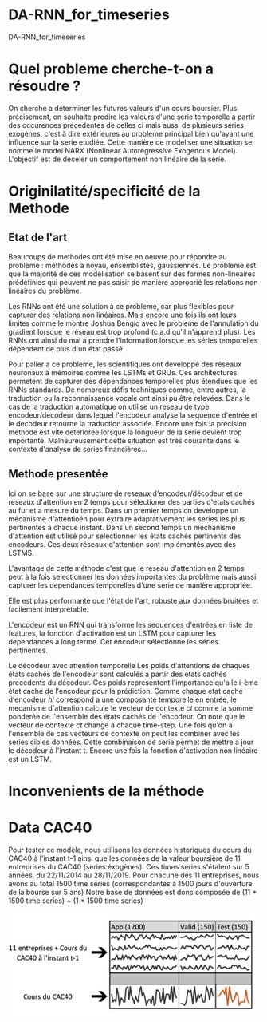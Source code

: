 # DA-RNN_for_timeseries
DA-RNN_for_timeseries 

# Quel probleme cherche-t-on a résoudre ? 
On cherche a déterminer les futures valeurs d'un cours boursier. Plus précisement, on souhaite predire les valeurs d'une serie temporelle a partir des occurences precedentes de celles ci mais aussi de plusieurs séries exogènes, c'est à dire extérieures au probleme principal bien qu'ayant une influence sur la serie etudiée. Cette manière de modeliser une situation se nomme le model NARX (Nonlinear Autoregressive Exogenous Model). L'objectif est de deceler un comportement non linéaire de la serie. 

# Originilatité/specificité de la Methode
## Etat de l'art 
Beaucoups de methodes ont été mise en oeuvre pour répondre au problème : méthodes à noyau, ensemblistes, gaussiennes. Le probleme est que la majorité de ces modélisation se basent sur des formes non-lineaires prédéfinies qui peuvent ne pas saisir de manière approprié les relations non linéaires du problème.

Les RNNs ont été une solution à ce probleme, car plus flexibles pour capturer des relations non linéaires. Mais encore une fois ils ont leurs limites comme le montre Joshua Bengio avec le probleme de l'annulation du gradient lorsque le réseau est trop profond (c.a.d qu'il n'apprend plus). Les RNNs ont ainsi du mal à prendre l'information lorsque les séries temporelles dépendent de plus d'un état passé. 

Pour palier a ce probleme, les scientifiques ont developpé des réseaux neuronaux à mémoires comme les LSTMs et GRUs. Ces architectures permetent de capturer des dépendances temporelles plus étendues que les RNNs standards. De nombreux défis techniques comme, entre autres, la traduction ou la reconnaissance vocale ont ainsi pu être relevées. Dans le cas de la traduction automatique on utilise un reseau de type encodeur/decodeur dans lequel l'encodeur analyse la sequence d'entrée et le decodeur retourne la traduction associée. Encore une fois la précision méthode est vite deteriorée lorsque la longueur de la serie devient trop importante. Malheureusement cette situation est très courante dans le contexte d'analyse de series financières...

## Methode presentée
Ici on se base sur une structure de reseaux d'encodeur/décodeur et de reseaux d'attention en 2 temps pour sélectioner des parties d'etats cachés au fur et a mesure du temps. 
Dans un premier temps on developpe un mécanisme d'attentioén pour extraire adaptativement les series les plus pertinentes a chaque instant.
Dans un second temps un mechanisme d'attention est utilisé pour selectionner les états cachés pertinents des encodeurs.
Ces deux réseaux d'attention sont implémentés avec des LSTMS. 

L'avantage de cette méthode c'est que le reseau d'attention en 2 temps peut à la fois selectionner les données importantes du problème mais aussi capturer les dependances temporelles d'une serie de manière appropriée. 

Elle est plus performante que l'état de l'art, robuste aux données bruitées et facilement interprétable. 

L'encodeur est un RNN qui transforme les sequences d'entrées en liste de features, la fonction d'activation est un LSTM pour capturer les dependances a long terme. Cet encodeur sélectionne les séries pertinentes. 

Le décodeur avec attention temporelle
Les poids d'attentions de chaques états cachés de l'encodeur sont calculés a partir des etats cachés precedents du décodeur. Ces poids representent l'importance qu'a le i-ème état caché de l'encodeur pour la prédiction. Comme chaque etat caché d'encodeur *hi* correspond a une composante temporelle en entrée, le mecanisme d'attention calcule le vecteur de contexte *ct* comme la somme ponderée de l'ensemble des états cachés de l'encodeur. 
On note que le vecteur de contexte *ct* change à chaque time-step. Une fois qu'on a l'ensemble de ces vecteurs de contexte on peut les combiner avec les series cibles données. Cette combinaison de serie permet de mettre a jour le décodeur à l'instant t. Encore une fois la fonction d'activation non linéaire est un LSTM.

# Inconvenients de la méthode

# Data CAC40

Pour tester ce modèle, nous utilisons les données historiques du cours du CAC40 à l'instant t-1 ainsi que les données de la valeur boursière de 11 entreprises du CAC40 (séries éxogènes).
Ces times series s'étalent sur 5 années, du 22/11/2014 au 28/11/2019. 
Pour chacune des 11 entreprises, nous avons au total 1500 time series (correspondantes à 1500 jours d'ouverture de la bourse sur 5 ans)
Notre base de données est donc composée de (11 * 1500 time series) + (1 * 1500 time series) 



![alt text](https://github.com/lulmer/DA-RNN_for_timeseries/blob/master/Capture%20d%E2%80%99e%CC%81cran%202019-11-28%20a%CC%80%2011.50.29.png)
